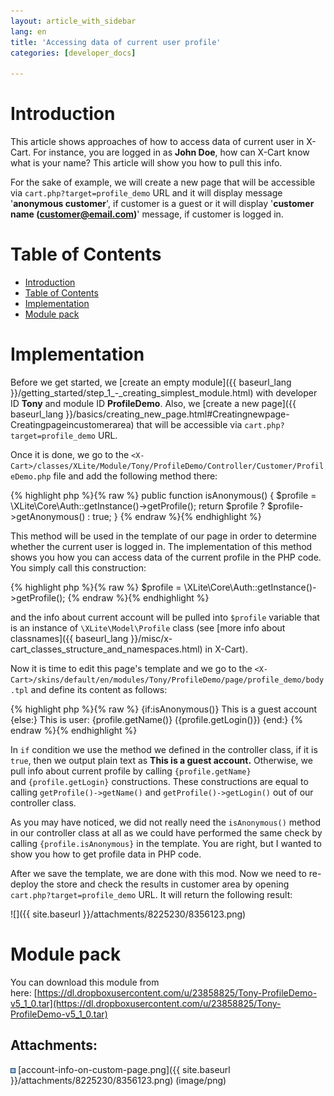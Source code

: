 ```yaml
---
layout: article_with_sidebar
lang: en
title: 'Accessing data of current user profile'
categories: [developer_docs]

---
```




# Introduction

This article shows approaches of how to access data of current user in X-Cart. For instance, you are logged in as **John Doe**, how can X-Cart know what is your name? This article will show you how to pull this info.

For the sake of example, we will create a new page that will be accessible via `cart.php?target=profile_demo` URL and it will display message '**anonymous customer**', if customer is a guest or it will display '**customer name (customer@email.com)**' message, if customer is logged in.

# Table of Contents

*   [Introduction](#introduction)
*   [Table of Contents](#table-of-contents)
*   [Implementation](#implementation)
*   [Module pack](#module-pack)

# Implementation

Before we get started, we [create an empty module]({{ baseurl_lang }}/getting_started/step_1_-_creating_simplest_module.html) with developer ID **Tony** and module ID **ProfileDemo**. Also, we [create a new page]({{ baseurl_lang }}/basics/creating_new_page.html#Creatingnewpage-Creatingpageincustomerarea) that will be accessible via `cart.php?target=profile_demo` URL.

Once it is done, we go to the `<X-Cart>/classes/XLite/Module/Tony/ProfileDemo/Controller/Customer/ProfileDemo.php` file and add the following method there:

{% highlight php %}{% raw %}
	public function isAnonymous()
	{
		$profile = \XLite\Core\Auth::getInstance()->getProfile();
		return $profile ? $profile->getAnonymous() : true;
	}
{% endraw %}{% endhighlight %}

This method will be used in the template of our page in order to determine whether the current user is logged in. The implementation of this method shows you how you can access data of the current profile in the PHP code. You simply call this construction: 

{% highlight php %}{% raw %}
$profile = \XLite\Core\Auth::getInstance()->getProfile();
{% endraw %}{% endhighlight %}

and the info about current account will be pulled into `$profile` variable that is an instance of `\XLite\Model\Profile` class (see [more info about classnames]({{ baseurl_lang }}/misc/x-cart_classes_structure_and_namespaces.html) in X-Cart).

Now it is time to edit this page's template and we go to the `<X-Cart>/skins/default/en/modules/Tony/ProfileDemo/page/profile_demo/body.tpl` and define its content as follows: 

{% highlight php %}{% raw %}
{if:isAnonymous()}
	This is a guest account
{else:}
	This is user: {profile.getName()} ({profile.getLogin()})
{end:}
{% endraw %}{% endhighlight %}

In `if` condition we use the method we defined in the controller class, if it is `true`, then we output plain text as **This is a guest account.** Otherwise, we pull info about current profile by calling `{profile.getName}` and `{profile.getLogin}` constructions. These constructions are equal to calling `getProfile()->getName()` and `getProfile()->getLogin()` out of our controller class.

As you may have noticed, we did not really need the `isAnonymous()` method in our controller class at all as we could have performed the same check by calling `{profile.isAnonymous}` in the template. You are right, but I wanted to show you how to get profile data in PHP code.

After we save the template, we are done with this mod. Now we need to re-deploy the store and check the results in customer area by opening `cart.php?target=profile_demo` URL. It will return the following result:

![]({{ site.baseurl }}/attachments/8225230/8356123.png)

# Module pack

You can download this module from here: [https://dl.dropboxusercontent.com/u/23858825/Tony-ProfileDemo-v5_1_0.tar](https://dl.dropboxusercontent.com/u/23858825/Tony-ProfileDemo-v5_1_0.tar)

## Attachments:

![](images/icons/bullet_blue.gif) [account-info-on-custom-page.png]({{ site.baseurl }}/attachments/8225230/8356123.png) (image/png)